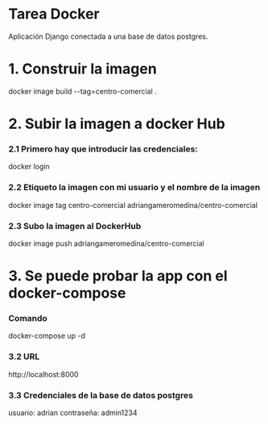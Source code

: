 # Tarea Docker
Aplicación Django conectada a una base de datos postgres.

# 1. Construir la imagen 
docker image build --tag=centro-comercial .

# 2. Subir la imagen a docker Hub
### 2.1 Primero hay que introducir las credenciales:
docker login

### 2.2 Etiqueto la imagen con mi usuario y el nombre de la imagen 
docker image tag centro-comercial adriangameromedina/centro-comercial

### 2.3 Subo la imagen al DockerHub
docker image push adriangameromedina/centro-comercial

# 3. Se puede probar la app con el docker-compose
### Comando
docker-compose up -d

### 3.2 URL
http://localhost:8000

### 3.3 Credenciales de la base de datos postgres
usuario: adrian
contraseña: admin1234
